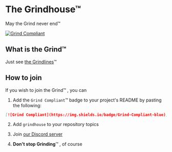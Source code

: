 # The Grindhouse™

May the Grind never end™

[![Grind Compliant](https://img.shields.io/badge/Grind-Compliant-blue)](https://github.com/The-Grindhouse/grindlines)

## What is the Grind™

Just see [the Grindlines](https://github.com/The-Grindhouse/grindlines)™

## How to join

If you wish to join the Grind™ , you can

1. Add the `Grind Compliant`™ badge to your project's README by pasting the following:
```markdown
[![Grind Compliant](https://img.shields.io/badge/Grind-Compliant-blue)](https://github.com/The-Grindhouse/grindlines)
```

2. Add `grindhouse` to your repository topics

3. Join [our Discord server](https://discord.com/invite/vdUh3KTBPX)

4. **Don't stop Grinding**™ , of course
